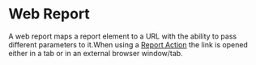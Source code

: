 # Web Report

A web report maps a report element to a URL with the ability to pass different parameters to it.When using a [Report Action](/t/Report-Action) the link is opened either in a tab or in an external browser window/tab.
